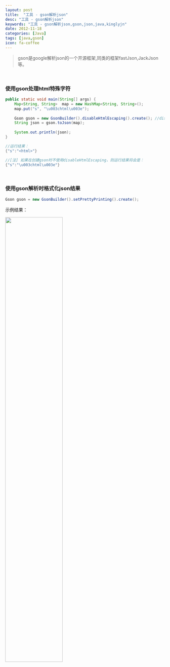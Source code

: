 ```yaml
---
layout: post
title:  "工具 - gson解析json"
desc: "工具 - gson解析json"
keywords: "工具 - gson解析json,gson,json,java,kinglyjn"
date: 2012-11-18
categories: [Java]
tags: [java,gson]
icon: fa-coffee
---
```


> gson是google解析json的一个开源框架,同类的框架fastJson,JackJson等。

<br>


### 使用gson处理html特殊字符

```java
public static void main(String[] args) {
	Map<String, String>	 map = new HashMap<String, String>();
	map.put("s", "\u003chtml\u003e");
	
	Gson gson = new GsonBuilder().disableHtmlEscaping().create(); //disableHtmlEscaping
	String json = gson.toJson(map);
	
	System.out.println(json);
}

//运行结果：
{"s":"<html>"}

//[注] 如果在创建gson时不使用disableHtmlEscaping，则运行结果将会是：
{"s":"\u003chtml\u003e"}
```
<br>

### 使用gson解析时格式化json结果

```java
Gson gson = new GsonBuilder().setPrettyPrinting().create();
```

示例结果：

<img src="http://img.blog.csdn.net/20161229154505514?watermark/2/text/aHR0cDovL2Jsb2cuY3Nkbi5uZXQva2luZ2x5am4=/font/5a6L5L2T/fontsize/400/fill/I0JBQkFCMA==/dissolve/70/gravity/SouthEast" style="width:60%"/><br>





